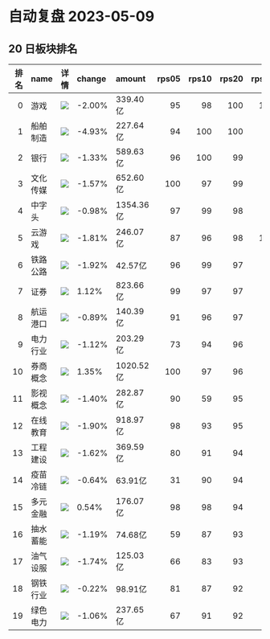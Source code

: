 # 自动复盘 2023-05-09
## 20 日板块排名
|   排名 | name     | 详情                                                                                                | change   | amount    |   rps05 |   rps10 |   rps20 |   rps50 |   rps120 |   rps250 | volume       |
|-------:|:---------|:----------------------------------------------------------------------------------------------------|:---------|:----------|--------:|--------:|--------:|--------:|---------:|---------:|:-------------|
|      0 | 游戏     | ![](https://sykent-blog-image.oss-cn-beijing.aliyuncs.com/quant/image/2023/5/1683645768370-tmp.jpg) | -2.00%   | 339.40亿  |      95 |      98 |     100 |     100 |      100 |      100 | 2842.25万手  |
|      1 | 船舶制造 | ![](https://sykent-blog-image.oss-cn-beijing.aliyuncs.com/quant/image/2023/5/1683645769401-tmp.jpg) | -4.93%   | 227.64亿  |      94 |     100 |     100 |      99 |       96 |      100 | 1574.55万手  |
|      2 | 银行     | ![](https://sykent-blog-image.oss-cn-beijing.aliyuncs.com/quant/image/2023/5/1683645770076-tmp.jpg) | -1.33%   | 589.63亿  |      96 |     100 |      99 |      96 |       93 |        5 | 9932.52万手  |
|      3 | 文化传媒 | ![](https://sykent-blog-image.oss-cn-beijing.aliyuncs.com/quant/image/2023/5/1683645770746-tmp.jpg) | -1.57%   | 652.60亿  |     100 |      97 |      99 |      99 |       99 |       97 | 5621.15万手  |
|      4 | 中字头   | ![](https://sykent-blog-image.oss-cn-beijing.aliyuncs.com/quant/image/2023/5/1683645771394-tmp.jpg) | -0.98%   | 1354.36亿 |      97 |      99 |      98 |      98 |       97 |       90 | 13354.66万手 |
|      5 | 云游戏   | ![](https://sykent-blog-image.oss-cn-beijing.aliyuncs.com/quant/image/2023/5/1683645772193-tmp.jpg) | -1.81%   | 246.07亿  |      87 |      96 |      98 |     100 |      100 |       99 | 1947.33万手  |
|      6 | 铁路公路 | ![](https://sykent-blog-image.oss-cn-beijing.aliyuncs.com/quant/image/2023/5/1683645773201-tmp.jpg) | -1.92%   | 42.57亿   |      96 |      99 |      97 |      93 |       88 |       61 | 652.39万手   |
|      7 | 证券     | ![](https://sykent-blog-image.oss-cn-beijing.aliyuncs.com/quant/image/2023/5/1683645774118-tmp.jpg) | 1.12%    | 823.66亿  |      99 |      97 |      97 |      88 |       88 |       31 | 7772.33万手  |
|      8 | 航运港口 | ![](https://sykent-blog-image.oss-cn-beijing.aliyuncs.com/quant/image/2023/5/1683645774776-tmp.jpg) | -0.89%   | 140.39亿  |      91 |      96 |      97 |      87 |       79 |       47 | 2689.67万手  |
|      9 | 电力行业 | ![](https://sykent-blog-image.oss-cn-beijing.aliyuncs.com/quant/image/2023/5/1683645775504-tmp.jpg) | -1.12%   | 203.29亿  |      73 |      94 |      96 |      77 |       54 |       40 | 3111.36万手  |
|     10 | 券商概念 | ![](https://sykent-blog-image.oss-cn-beijing.aliyuncs.com/quant/image/2023/5/1683645776244-tmp.jpg) | 1.35%    | 1020.52亿 |     100 |      97 |      96 |      88 |       87 |       26 | 9194.68万手  |
|     11 | 影视概念 | ![](https://sykent-blog-image.oss-cn-beijing.aliyuncs.com/quant/image/2023/5/1683645776971-tmp.jpg) | -1.40%   | 282.87亿  |      90 |      59 |      95 |      97 |       96 |       77 | 3400.48万手  |
|     12 | 在线教育 | ![](https://sykent-blog-image.oss-cn-beijing.aliyuncs.com/quant/image/2023/5/1683645778223-tmp.jpg) | -1.90%   | 918.97亿  |      98 |      93 |      95 |      97 |       98 |       97 | 6413.40万手  |
|     13 | 工程建设 | ![](https://sykent-blog-image.oss-cn-beijing.aliyuncs.com/quant/image/2023/5/1683645779849-tmp.jpg) | -1.62%   | 369.59亿  |      80 |      91 |      94 |      87 |       83 |       35 | 4905.02万手  |
|     14 | 疫苗冷链 | ![](https://sykent-blog-image.oss-cn-beijing.aliyuncs.com/quant/image/2023/5/1683645780806-tmp.jpg) | -0.64%   | 63.91亿   |      31 |      90 |      94 |      81 |       82 |       68 | 531.96万手   |
|     15 | 多元金融 | ![](https://sykent-blog-image.oss-cn-beijing.aliyuncs.com/quant/image/2023/5/1683645781670-tmp.jpg) | 0.54%    | 176.07亿  |      98 |      98 |      94 |      76 |       74 |       38 | 2540.23万手  |
|     16 | 抽水蓄能 | ![](https://sykent-blog-image.oss-cn-beijing.aliyuncs.com/quant/image/2023/5/1683645782466-tmp.jpg) | -1.19%   | 74.68亿   |      59 |      87 |      93 |      74 |       38 |       47 | 947.82万手   |
|     17 | 油气设服 | ![](https://sykent-blog-image.oss-cn-beijing.aliyuncs.com/quant/image/2023/5/1683645783276-tmp.jpg) | -1.74%   | 125.03亿  |      66 |      83 |      93 |      79 |       65 |       49 | 1466.01万手  |
|     18 | 钢铁行业 | ![](https://sykent-blog-image.oss-cn-beijing.aliyuncs.com/quant/image/2023/5/1683645784079-tmp.jpg) | -0.22%   | 98.91亿   |      81 |      87 |      92 |      63 |       67 |        6 | 2342.75万手  |
|     19 | 绿色电力 | ![](https://sykent-blog-image.oss-cn-beijing.aliyuncs.com/quant/image/2023/5/1683645784950-tmp.jpg) | -1.06%   | 237.65亿  |      67 |      91 |      92 |      70 |       56 |       32 | 3419.47万手  |